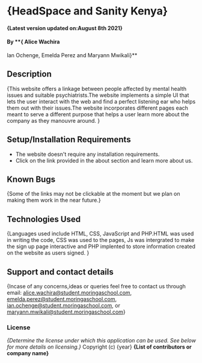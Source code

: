# {HeadSpace and Sanity Kenya}
#### {Latest version updated on:August 8th 2021}
#### By **{ Alice Wachira
Ian Ochenge,
Emelda Perez and
Maryann Mwikali}**
## Description
{This website offers a linkage between people affected by mental health issues and suitable psychiatrists.The website implements a simple UI that lets the user interact with the web and find a perfect listening ear who helps them out with their issues.The website incorporates different pages each meant to serve a different purpose that helps a user learn more about the company as they manouvre around. }
## Setup/Installation Requirements
* The website doesn't require any installation requirements.
* Click on the link provided in the about section and learn more about us.
## Known Bugs
{Some of the links may not be clickable at the moment but we plan on making them work in the near future.}
## Technologies Used
{Languages used include HTML, CSS, JavaScript and PHP.HTML was used in writing the code, CSS was used to the pages, Js was intergrated to make the sign up page interactive and PHP implented to store information created on the website as users signed. }
## Support and contact details
{Incase of any concerns,ideas or queries feel free to contact us through email:
alice.wachira@student.moringaschool.com,
emelda.perez@student.moringaschool.com,
ian.ochenge@student.moringaschool.com, or
maryann.mwikali@student.moringaschool.com}
### License
*{Determine the license under which this application can be used.  See below for more details on licensing.}*
Copyright (c) {year} **{List of contributors or company name}**
